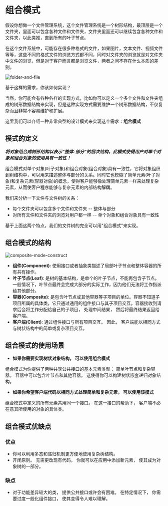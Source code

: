 # 组合模式

假设你想做一个文件管理系统，这个文件管理系统是一个树形结构，最顶层是一个文件夹，里面可以包含各种文件和文件夹，文件夹里面还可以继续包含各种文件和文件夹，以此类推，直到所有的叶子节点。

在这个文件系统中，可能存在很多种格式的文件，如果图片，文本文件、视频文件等等，这些不同的格式文件的浏览方式都不同，同时对文件夹的浏览就是对文件夹中文件的浏览，但是对于客户而言都是浏览文件，两者之间不存在什么本质的差别。

![folder-and-file](https://tva1.sinaimg.cn/large/008i3skNgy1gt5t774ei3j30mw0dkjro.jpg)

基于这样的需求，你该如何实现？

当然，你可能会有各种各样的实现方式，比如你可以定义一个多个文件和文件夹组成的树形数据结构来实现，但是这种实现方式需要维护一个树形数据结构，不仅复杂而且非常不容易维护和扩展。

这里我们可以介绍一种非常典型的设计模式来实现这个需求：**组合模式**

## 模式的定义

***将对象组合成树形结构以表示"整体-部分"的层次结构，此模式使得用户对单个对象和组合对象的使用具有一致性！***

组合模式对单个对象(叶子对象)和组合对象(组合对象)具有一致性，它将对象组织到树结构中，可以用来描述整体与部分的关系。同时它也模糊了简单元素(叶子对象)和复杂元素(容器对象)的概念，使得客户能够像处理简单元素一样来处理复杂元素，从而使客户程序能够与复杂元素的内部结构解耦。

我们来分析一下文件与文件树的关系：
* 每个文件夹可以包含多个文件和文件夹 -- 整体与部分
* 对所有文件和文件夹的浏览对用户都一样 -- 单个对象和组合对象具有一致性

基于上面这两个特点，我们的文件树的完全可以用"组合模式"来实现。

## 组合模式的结构

![composite-mode-construct](https://tva1.sinaimg.cn/large/008i3skNgy1gt5ykjtji8j30i40aj3z8.jpg)

* **组件(Component)**: 使用接口或者抽象类描述了局部叶子节点和整体容器的所有共有操作。
* **叶子节点(Leaf)**: 是树的基本结构，是单个的叶子节点，不能再包含子节点。一般情况下，叶节点最终会完成大部分的实际工作，因为他们无法将工作指派给其他部分。
* **容器(Composite)**: 是包含叶节点或其他容器等子项目的单位。容器不知道子项目所属的具体类，它只通过通用的组件接口与其子项目交互。容器接收到请求后会将工作分配给自己的子项目， 处理中间结果， 然后将最终结果返回给客户端。
* **客户端(Client)**: 通过组件接口与所有项目交互。 因此， 客户端能以相同方式与树状结构中的简单或复杂项目交互。

## 组合模式的使用场景

* **如果你需要实现树状对象结构， 可以使用组合模式**

组合模式为你提供了两种共享公共接口的基本元素类型： 简单叶节点和复杂容器。 容器中可以包含叶节点和其他容器。 这使得你可以构建树状嵌套递归对象结构。

* **如果你希望客户端代码以相同方式处理简单和复杂元素， 可以使用该模式**

组合模式中定义的所有元素共用同一个接口。 在这一接口的帮助下， 客户端不必在意其所使用的对象的具体类。

## 组合模式优缺点

### 优点
* 你可以利用多态和递归机制更方便地使用复杂树结构。
* 开闭原则。 无需更改现有代码， 你就可以在应用中添加新元素， 使其成为对象树的一部分。

### 缺点
* 对于功能差异较大的类， 提供公共接口或许会有困难。 在特定情况下， 你需要过度一般化组件接口， 使其变得令人难以理解。
